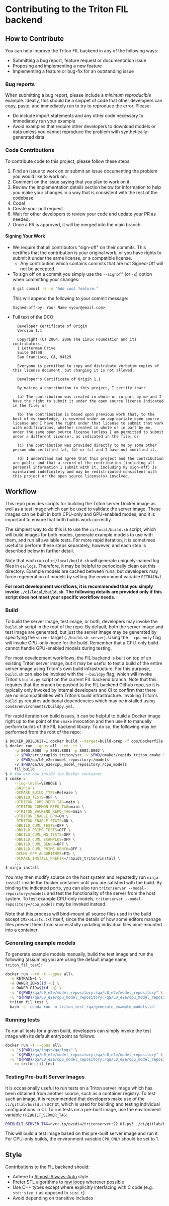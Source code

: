 # Contributing to the Triton FIL backend

## How to Contribute
You can help improve the Triton FIL backend in any of the following ways:
- Submitting a bug report, feature request or documentation issue
- Proposing and implementing a new feature
- Implementing a feature or bug-fix for an outstanding issue

### Bug reports
When submitting a bug report, please include a *minimum* *reproducible*
example. Ideally, this should be a snippet of code that other developers can
copy, paste, and immediately run to try to reproduce the error. Please:
- Do include import statements and any other code necessary to immediately run
  your example
- Avoid examples that require other developers to download models or data
  unless you cannot reproduce the problem with synthetically-generated data

### Code Contributions
To contribute code to this project, please follow these steps:
1. Find an issue to work on or submit an issue documenting the problem you
   would like to work on.
2. Comment on the issue saying that you plan to work on it.
3. Review the implementation details section below for information to help you
   make your changes in a way that is consistent with the rest of the codebase.
4. Code!
5. Create your pull request.
6. Wait for other developers to review your code and update your PR as needed.
7. Once a PR is approved, it will be merged into the main branch.

#### Signing Your Work
* We require that all contributors "sign-off" on their commits. This certifies that the contribution is your original work, or you have rights to submit it under the same license, or a compatible license.
  * Any contribution which contains commits that are not Signed-Off will not be accepted.
* To sign off on a commit you simply use the `--signoff` (or `-s`) option when committing your changes:
  ```bash
  $ git commit -s -m "Add cool feature."
  ```
  This will append the following to your commit message:
  ```
  Signed-off-by: Your Name <your@email.com>
  ```
* Full text of the DCO:
  ```
    Developer Certificate of Origin
    Version 1.1
    
    Copyright (C) 2004, 2006 The Linux Foundation and its contributors.
    1 Letterman Drive
    Suite D4700
    San Francisco, CA, 94129
    
    Everyone is permitted to copy and distribute verbatim copies of this license document, but changing it is not allowed.
  ```
  ```
    Developer's Certificate of Origin 1.1
    
    By making a contribution to this project, I certify that:
    
    (a) The contribution was created in whole or in part by me and I have the right to submit it under the open source license indicated in the file; or
    
    (b) The contribution is based upon previous work that, to the best of my knowledge, is covered under an appropriate open source license and I have the right under that license to submit that work with modifications, whether created in whole or in part by me, under the same open source license (unless I am permitted to submit under a different license), as indicated in the file; or
    
    (c) The contribution was provided directly to me by some other person who certified (a), (b) or (c) and I have not modified it.
    
    (d) I understand and agree that this project and the contribution are public and that a record of the contribution (including all personal information I submit with it, including my sign-off) is maintained indefinitely and may be redistributed consistent with this project or the open source license(s) involved.
  ```

## Workflow
This repo provides scripts for building the Triton server Docker image as well
as a test image which can be used to validate the server image. These images
can be built in both CPU-only and GPU-enabled modes, and it is important to
ensure that both builds work correctly.

The simplest way to do this is to use the `ci/local/build.sh` script, which
will build images for both modes, generate example models to use with them, and
run all available tests. For more rapid iteration, it is sometimes useful to
perform these steps separately, however, and each step is described below in
further detail.

Note that each run of `ci/local/build.sh` will generate uniquely-named log
files in `qa/logs`. Therefore, it may be helpful to periodically clean out this
directory. Example models are cached between runs, but developers may force
regeneration of models by setting the environment variable `RETRAIN=1`.

**For most development workflows, it is recommended that you simply invoke
`./ci/local/build.sh`. The following details are provided only if this script
does not meet your specific workflow needs.**

### Build
To build the server image, test image, or both, developers may invoke the
`build.sh` script in the root of the repo. By default, both the server image
and test image are generated, but just the server image may be generated by
specifying the `server` target (`./build.sh server`). Using the `--cpu-only`
flag will invoke CPU-only mode for the build. Remember that a CPU-only build
cannot handle GPU-enabled models during testing.

For most development workflows, the FIL backend is built on top of an existing
Triton server image, but it may be useful to test a build of the entire server
image using Triton's own build infrastructure. For this purpose, `build.sh` can
also be invoked with the `--buildpy` flag, which will invoke Triton's
`build.py` script on the current FIL backend branch. Note that this requires
that the branch be pushed to the FIL backend Github repo, so it is typically
only invoked by internal developers and CI to confirm that there are no
incompatibilities with Triton's build infrastructure. Invoking Triton's
`build.py` requires additional dependencies which may be installed using
`conda/environments/buildpy.yml`.

For rapid iteration on build issues, it can be helpful to build a Docker image
right up to the point of the `cmake` invocation and then use it to manually
perform builds of the FIL backend library. To do so, the following may be
performed from the root of the repo:
```bash
$ DOCKER_BUILDKIT=1 docker build --target=build-prep -f ops/Dockerfile -t fil_build .
$ docker run --gpus all --rm -it \
    -p 8000:8000 -p 8001:8001 -p 8002:8002 \
    -v $PWD/src:/rapids_triton/src -v $PWD/cmake:/rapids_triton_cmake \
    -v $PWD/qa/L0_e2e/model_repository:/models
    -v $PWD/qa/L0_e2e/cpu_model_repository:/cpu_models
    fil_build
$ # You are now inside the Docker container
$ cmake \
    --log-level=VERBOSE \
    -GNinja \
    -DCMAKE_BUILD_TYPE=Release \
    -DBUILD_TESTS=OFF \
    -DTRITON_CORE_REPO_TAG=main \
    -DTRITON_COMMON_REPO_TAG=main \
    -DTRITON_BACKEND_REPO_TAG=main \
    -DTRITON_ENABLE_GPU=ON \
    -DTRITON_ENABLE_STATS=ON \
    -DBUILD_CUML_TESTS=OFF \
    -DBUILD_PRIMS_TESTS=OFF \
    -DBUILD_CUML_MG_TESTS=OFF \
    -DBUILD_CUML_EXAMPLES=OFF \
    -DBUILD_CUML_BENCH=OFF \
    -DBUILD_CUML_PRIMS_BENCH=OFF \
    -DCUML_CPP_ALGORITHMS=FIL \
    -DCMAKE_INSTALL_PREFIX=/rapids_triton/install \
    ..;
$ ninja install
```
You may then modify source on the host system and repeatedly run `ninja
install` inside the Docker container until you are satisfied with the build. By
binding the indicated ports, you can also run
`tritonserver --model-repository=/models` and test the functionality of the
server from the host system. To test example CPU-only models,
`tritonserver --model-repository=/cpu_models` may be invoked instead.

Note that this process will bind-mount all source files used in the build
except `CMakeLists.txt` itself, since the details of how some editors manage
files prevent them from successfully updating individual files bind-mounted
into a container.

### Generating example models
To generate example models manually, build the test image and run the following
(assuming you are using the default image name, `triton_fil_test`):
```bash
docker run --rm -t --gpus all\
  -e RETRAIN=1 \
  -e OWNER_ID=$(id -u) \
  -e OWNER_GID=$(id -g) \
  -v "${PWD}/qa/L0_e2e/model_repository:/qa/L0_e2e/model_repository" \
  -v "${PWD}/qa/L0_e2e/cpu_model_repository:/qa/L0_e2e/cpu_model_repository" \
  triton_fil_test \
  bash -c 'conda run -n triton_test /qa/generate_example_models.sh'
```

### Running tests
To run all tests for a given build, developers can simply invoke the test image
with its default entrypoint as follows:
```bash
docker run -t --gpus all\
  -v "${PWD}/qa/logs:/qa/logs" \
  -v "${PWD}/qa/L0_e2e/model_repository:/qa/L0_e2e/model_repository" \
  -v "${PWD}/qa/L0_e2e/cpu_model_repository:/qa/L0_e2e/cpu_model_repository" \
  --rm triton_fil_test
```

### Testing Pre-built Server Images
It is occasionally useful to run tests on a Triton server image which has been
obtained from another source, such as a container registry. To test such an
image, it is recommended that developers make use of the `ci/gitlab/build.sh`
script, which is used for building and testing individual configurations in CI.
To run tests on a pre-built image, use the environment variable
`PREBUILT_SERVER_TAG`:
```bash
PREBUILT_SERVER_TAG=nvcr.io/nvidia/tritonserver:22.01-py3 ./ci/gitlab/build.sh
```
This will build a test image based on this pre-built server image and run it.
For CPU-only builds, the environment variable `CPU_ONLY` should be set to 1.

## Style
Contributions to the FIL backend should:
- Adhere to [Almost-Always-Auto](https://herbsutter.com/2013/08/12/gotw-94-solution-aaa-style-almost-always-auto/) style
- Prefer STL algorithms to [raw loops](https://belaycpp.com/2021/06/22/dont-use-raw-loops/) wherever possible
- Use C++ types except where explicitly interfacing with C code (e.g.
  `std::size_t` as opposed to `size_t`)
- Avoid depending on transitive includes
